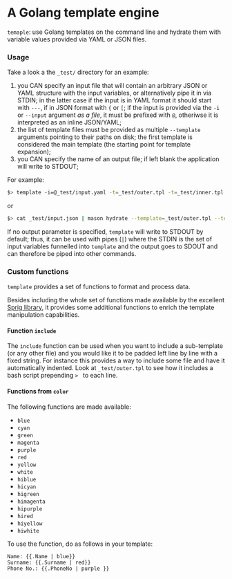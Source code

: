# A Golang template engine

`temaple`: use Golang templates on the command line and hydrate them with variable values provided via YAML or JSON files.

### Usage

Take a look a the `_test/` directory for an example: 

1. you CAN specify an input file that will contain an arbitrary JSON or YAML structure with the input variables, or alternatively pipe it in via STDIN; in the latter case if the input is in YAML format it should start with `---`, if in JSON format with `{` or `[`; if the input is provided via the `-i` or `--input` argument *as a file*, it must be prefixed with `@`, otheriwse it is interpreted as an inline JSON/YAML;
1. the list of template files must be provided as multiple `--template` arguments pointing to their paths on disk; the first template is considered the main template (the starting point for template expansion);
1. you CAN specify the name of an output file; if left blank the application will write to STDOUT;

For example:

```bash
$> template -i=@_test/input.yaml -t=_test/outer.tpl -t=_test/inner.tpl
```

or 

```bash
$> cat _test/input.json | mason hydrate --template=_test/outer.tpl --template=_test/inner.tpl
```

If no output parameter is specified, `template` will write to STDOUT by default; thus, it can be used with pipes (`|`) where the STDIN is the set of input variables funnelled into `template` and the output goes to SDOUT and can therefore be piped into other commands.

### Custom functions

`template` provides a set of functions to format and process data.

Besides including the whole set of functions made available by the excellent [Sprig library](http://masterminds.github.io/sprig/), it provides some additional functions to enrich the template manipulation capabilities.  

#### Function `include` 

The `include` function can be used when you want to include a sub-template (or any other file) and you would like it to be padded left line by line with a fixed string. 
For instance this provides a way to include some file and have it automatically indented. Look at `_test/outer.tpl` to see how it includes a bash script prepending `> ` to each line.

#### Functions from `color`

The following functions are made available:
* `blue`
* `cyan`
* `green`
* `magenta`
* `purple`
* `red`
* `yellow`
* `white`
* `hiblue`
* `hicyan`
* `higreen`
* `himagenta`
* `hipurple`
* `hired`
* `hiyellow`
* `hiwhite`

To use the function, do as follows in your template:

```
Name: {{.Name | blue}}
Surname: {{.Surname | red}}
Phone No.: {{.PhoneNo | purple }}
```

